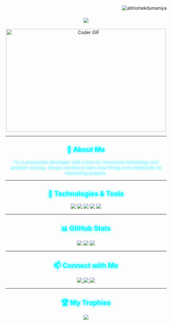 <img align="right" src="https://komarev.com/ghpvc/?username=abhishekdumaniya&label=Profile%20views&color=0e75b6&style=flat" alt="abhishekdumaniya" /> 
<h1 align="center">
    <img src="https://readme-typing-svg.herokuapp.com/?font=Righteous&size=35&center=true&vCenter=true&width=500&height=70&duration=4000&lines=Hi+There!+👋;+I'm+Abhishek+Dumaniya!;" />
</h1>
<p align="center">
  <img src="https://media.giphy.com/media/3o7aD2saalBwwftBIY/giphy.gif" alt="Coder GIF" width="500" height="320">
</p>

---

<h2 align="center" style="color:#00f7ff; text-shadow: 0 0 10px #00f7ff;">🚀 About Me</h2>
<p align="center" style="color:#d1f1ff; text-shadow: 0 0 5px #00f7ff;">
  I'm a passionate developer with a love for innovative technology and problem-solving. Always excited to learn new things and collaborate on interesting projects.
</p>

---

<h2 align="center" style="color:#00f7ff; text-shadow: 0 0 10px #00f7ff;">🔧 Technologies & Tools</h2>
<p align="center">
  <img src="https://img.shields.io/badge/-JavaScript-00f7ff?style=flat-square&logo=javascript&logoColor=black&color=00f7ff&labelColor=1c1c1c">
  <img src="https://img.shields.io/badge/-Python-00f7ff?style=flat-square&logo=python&logoColor=black&color=00f7ff&labelColor=1c1c1c">
  <img src="https://img.shields.io/badge/-Node.js-00f7ff?style=flat-square&logo=node.js&logoColor=black&color=00f7ff&labelColor=1c1c1c">
  <img src="https://img.shields.io/badge/-React-00f7ff?style=flat-square&logo=react&logoColor=black&color=00f7ff&labelColor=1c1c1c">
  <img src="https://img.shields.io/badge/-Kali_Linux-00f7ff?style=flat-square&logo=kali-linux&logoColor=black&color=00f7ff&labelColor=1c1c1c">
</p>

---

<h2 align="center" style="color:#00f7ff; text-shadow: 0 0 10px #00f7ff;">📊 GitHub Stats</h2>
<p align="center">
  <img src="https://github-readme-stats.vercel.app/api?username=pantha704&show_icons=true&theme=react">
  <img src="https://github-readme-streak-stats.herokuapp.com/?user=pantha704&theme=react">
  <img src="https://github-readme-stats.vercel.app/api/top-langs/?username=pantha704&layout=compact&theme=react">
</p>

---

<h2 align="center" style="color:#00f7ff; text-shadow: 0 0 10px #00f7ff;">📫 Connect with Me</h2>
<p align="center">
  <a href="https://www.linkedin.com/in/pratham-jaiswal-b6b27b253">
    <img src="https://img.shields.io/badge/-LinkedIn-00f7ff?style=flat-square&logo=linkedin&logoColor=black&color=00f7ff&labelColor=1c1c1c">
  </a>
  <a href="mailto:pratham.jaiswal2004@gmail.com">
    <img src="https://img.shields.io/badge/-Email-00f7ff?style=flat-square&logo=gmail&logoColor=black&color=00f7ff&labelColor=1c1c1c">
  </a>
  <a href="https://twitter.com/pantha704">
    <img src="https://img.shields.io/badge/-Twitter-00f7ff?style=flat-square&logo=twitter&logoColor=black&color=00f7ff&labelColor=1c1c1c">
  </a>
</p>

---

<h2 align="center" style="color:#00f7ff; text-shadow: 0 0 10px #00f7ff;">🏆 My Trophies</h2>
<p align="center">
  <img src="https://github-profile-trophy.vercel.app/?username=pantha704&theme=react&no-frame=true&row=1&column=6">
</p>
